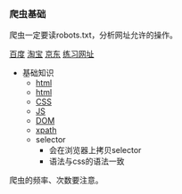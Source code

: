 ### 爬虫基础 ###

爬虫一定要读robots.txt，分析网址允许的操作。

[百度](https://www.baidu.com/robots.txt)
[淘宝](https://www.taobao.com/robots.txt)
[京东](https://www.jd.com/robots.txt)
[练习网址](http://httpbin.org/robots.txt)


- 基础知识
	- [html](https://www.w3school.com.cn/html/html_jianjie.asp)
	- [html](https://devdocs.io/html/)
	- [CSS](https://devdocs.io/css/)
	- [JS](https://www.w3school.com.cn/js/index.asp)
	- [DOM](https://www.w3school.com.cn/htmldom/index.asp)
	- [xpath](https://www.w3school.com.cn/xpath/xpath_syntax.asp)
	- selector
		- 会在浏览器上拷贝selector
		- 语法与css的语法一致

爬虫的频率、次数要注意。



